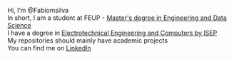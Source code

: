 Hi, I’m @Fabiomsilva <br/> 
In short, I am a student at FEUP - [Master's degree in Engineering and Data Science](https://sigarra.up.pt/feup/pt/cur_geral.cur_view?pv_curso_id=20521&pv_origem=CAND) <br/> 
I have a degree in [Electrotechnical Engineering and Computers by ISEP](https://www.isep.ipp.pt/Course/Course/23) <br/>
My repositories should mainly have academic projects <br/>
You can find me on [LinkedIn](https://www.linkedin.com/in/fabiomotasilva/)
